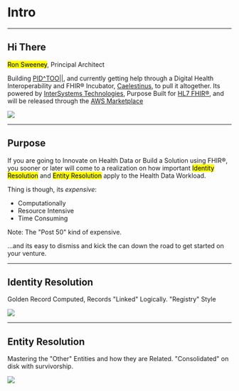 <!-- .slide: data-background="#111d30" -->
# Intro <!-- .element: class="r-fit-text" -->


---
<!-- .slide: data-background="#111d30" -->

## Hi There 

<mark>Ron Sweeney</mark>, Principal Architect
 
Building [PID^TOO||](https://www.pidtoo.com/), and currently getting help through a Digital Health Interoperability and FHIR® Incubator, [Caelestinus](https://www.caelestinus.tech/), to pull it altogether.  Its powered by [InterSystems Technologies](https://www.intersystems.com), Purpose Built for [HL7 FHIR®](https://hl7.org/fhir/R4/overview.html), and will be released through the [AWS Marketplace](https://aws.amazon.com/marketplace/)

<img src="{{asset_folder}}/ron_logos.png"/> 

---
<!-- .slide: data-background="#111d30" -->

## Purpose

If you are going to Innovate on Health Data or Build a Solution using FHIR®, you sooner or later will come to a realization on how important <mark>Identity Resolution</mark> and <mark>Entity Resolution</mark> apply to the Health Data Workload.

Thing is though, its _expensive_:

- Computationally
- Resource Intensive
- Time Consuming

Note:
The "Post 50" kind of expensive.

...and its easy to dismiss and kick the can down the road to get started on your venture.

---
<!-- .slide: data-background="#111d30" -->

## Identity Resolution
Golden Record Computed, Records "Linked" Logically. "Registry" Style

<img src="{{asset_folder}}/identity_res.png" />


---
<!-- .slide: data-background="#111d30" -->

## Entity Resolution
Mastering the "Other" Entities and how they are Related.  "Consolidated" on disk with survivorship.

<img src="{{asset_folder}}/entity_res.png" />





